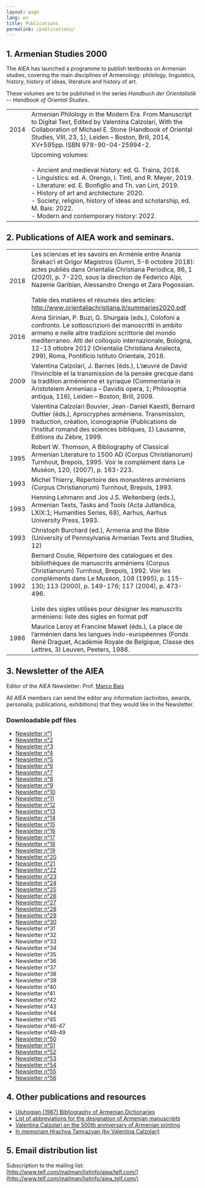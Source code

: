 ```yaml
---
layout: page
lang: en
title: Publications
permalink: /publications/
---
```


## 1. Armenian Studies 2000

The AIEA has launched a programme to publish textbooks on Armenian studies, covering the main disciplines of Armenology: philology, linguistics, history, history of ideas, literature and history of art.          

These volumes are to be published in the series *Handbuch der Orientalistik -- Handbook of Oriental Studies*.

| | |
|-|-|
| 2014 | Armenian Philology in the Modern Era. From Manuscript to Digital Text, Edited by Valentina Calzolari, With the Collaboration of Michael E. Stone (Handbook of Oriental Studies, VIII, 23, 1), Leiden – Boston, Brill, 2014, XV+595pp. ISBN 978-90-04-25994-2.                                                                                                   |
|      | Upcoming volumes:<br> <br>- Ancient and medieval history: ed. G. Traina, 2018.<br>- Linguistics: ed. A. Orengo, I. Tinti, and R. Meyer, 2019.<br>- Literature: ed. E. Bonfiglio and Th. van Lint, 2019.<br>- History of art and architecture: 2020.<br>- Society, religion, history of ideas and scholarship, ed. M. Bais: 2022.<br>- Modern and contemporary history: 2022.  |



## 2. Publications of AIEA work and seminars.

| | |
|------|-------------|
| 2018 | Les sciences et les savoirs en Arménie entre Anania Širakac‘i et Grigor Magistros (Gumri, 5-6 octobre 2018): actes publiés dans Orientalia Christiana Periodica, 86, 1 (2020), p. 7-220, sous la direction de Federico Alpi, Nazenie Garibian, Alessandro Orengo et Zara Pogossian.<br> <br>Table des matières et résumés des articles: http://www.orientaliachristiana.it/summaries2020.pdf  |
| 2016 | Anna Sirinian, P. Buzi, G. Shurgaia (eds.), Colofoni a  confronto. Le sottoscrizioni dei manoscritti in ambito armeno e nelle  altre tradizioni scrittorie del mondo mediterraneo. Atti del colloquio internazionale, Bologna, 12-13 ottobre 2012 (Orientalia Christiana Analecta, 299), Roma, Pontificio Istituto Orientale, 2016.                                                           |
| 2009 | Valentina Calzolari, J. Barnes (éds.), L’œuvre de David l’Invincible et la transmission de la pensée grecque dans la tradition arménienne et syriaque (Commentaria in Aristotelem Armeniaca – Davidis opera, 1; Philosophia antiqua, 116), Leiden – Boston, Brill, 2009.                                                                                                                      |
| 1999 | Valentina Calzolari Bouvier, Jean-Daniel Kaestli, Bernard Outtier (éds.), Aprocryphes arméniens. Transmission, traduction, création, iconographie (Publications de l’Institut romand des sciences bibliques, 1) Lausanne, Editions du Zèbre, 1999.                                                                                                                                            |
| 1995 | Robert W. Thomson, A Bibliography of Classical Armenian Literature to 1500 AD (Corpus Christianorum) Turnhout, Brepols, 1995. Voir le complément dans Le Muséon, 120, (2007), p. 163-223.                                                                                                                                                                                                     |
| 1993 | Michel Thierry, Répertoire des monastères arméniens (Corpus Christianorum) Turnhout, Brepols, 1993.                                                                                                                                                                                                                                                                                           |
| 1993 | Henning Lehmann and Jos J.S. Weitenberg (eds.), Armenian Texts, Tasks and Tools (Acta Jutlandica, LXIX:1; Humanities Series, 68), Aarhus, Aarhus University Press, 1993.                                                                                                                                                                                                                      |
| 1993 | Christoph Burchard (ed.), Armenia and the Bible (University of Pennsylvania Armenian Texts and Studies, 12)                                                                                                                                                                                                                                                                                   |
| 1992 | Bernard Coulie, Répertoire des catalogues et des bibliothèques de manuscrits arméniens (Corpus Christianorum) Turnhout, Brepols, 1992. Voir les compléments dans Le Muséon, 108 (1995), p. 115-130; 113 (2000), p. 149-176; 117 (2004), p. 473-496.<br> <br>Liste des sigles utilisés pour désigner les manuscrits arméniens: liste des sigles en format pdf                                  |
| 1986 | Maurice Leroy et Francine Mawet (éds.), La place de l’arménien dans les langues indo-européennes (Fonds René Draguet, Académie Royale de Belgique, Classe des Lettres, 3) Leuven, Peeters, 1986.   |

## 3. Newsletter of the AIEA

Editor of the AIEA Newsletter: Prof. [Marco Bais](mailto:marbais@hotmail.com)

All AIEA members can send the editor any information (activities, awards, personalia, publications, exhibitions) that they would like in the Newsletter.

### Downloadable pdf files

- [Newsletter n°1](https://raw.githubusercontent.com/AIEArmeniennes/newsletters/main/aiea_newsletter_01.pdf)
- [Newsletter n°2](https://raw.githubusercontent.com/AIEArmeniennes/newsletters/main/aiea_newsletter_02.pdf)
- [Newsletter n°3](https://raw.githubusercontent.com/AIEArmeniennes/newsletters/main/aiea_newsletter_03.pdf)
- [Newsletter n°4](https://raw.githubusercontent.com/AIEArmeniennes/newsletters/main/aiea_newsletter_04.pdf)
- [Newsletter n°5](https://raw.githubusercontent.com/AIEArmeniennes/newsletters/main/aiea_newsletter_05.pdf)
- [Newsletter n°6](https://raw.githubusercontent.com/AIEArmeniennes/newsletters/main/aiea_newsletter_06.pdf)
- [Newsletter n°7](https://raw.githubusercontent.com/AIEArmeniennes/newsletters/main/aiea_newsletter_07.pdf)
- [Newsletter n°8](https://raw.githubusercontent.com/AIEArmeniennes/newsletters/main/aiea_newsletter_08.pdf)
- [Newsletter n°9](https://raw.githubusercontent.com/AIEArmeniennes/newsletters/main/aiea_newsletter_09.pdf)
- [Newsletter n°10](https://raw.githubusercontent.com/AIEArmeniennes/newsletters/main/aiea_newsletter_10.pdf)
- [Newsletter n°11](https://raw.githubusercontent.com/AIEArmeniennes/newsletters/main/aiea_newsletter_11.pdf)
- [Newsletter n°12](https://raw.githubusercontent.com/AIEArmeniennes/newsletters/main/aiea_newsletter_12.pdf)
- [Newsletter n°13](https://raw.githubusercontent.com/AIEArmeniennes/newsletters/main/aiea_newsletter_13.pdf)
- [Newsletter n°14](https://raw.githubusercontent.com/AIEArmeniennes/newsletters/main/aiea_newsletter_14.pdf)
- [Newsletter n°15](https://raw.githubusercontent.com/AIEArmeniennes/newsletters/main/aiea_newsletter_15.pdf)
- [Newsletter n°16](https://raw.githubusercontent.com/AIEArmeniennes/newsletters/main/aiea_newsletter_16.pdf)
- [Newsletter n°17](https://raw.githubusercontent.com/AIEArmeniennes/newsletters/main/aiea_newsletter_17.pdf)
- [Newsletter n°18](https://raw.githubusercontent.com/AIEArmeniennes/newsletters/main/aiea_newsletter_18.pdf)
- [Newsletter n°19](https://raw.githubusercontent.com/AIEArmeniennes/newsletters/main/aiea_newsletter_19.pdf)
- [Newsletter n°20](https://raw.githubusercontent.com/AIEArmeniennes/newsletters/main/aiea_newsletter_20.pdf)
- [Newsletter n°21](https://raw.githubusercontent.com/AIEArmeniennes/newsletters/main/aiea_newsletter_21.pdf)
- [Newsletter n°22](https://raw.githubusercontent.com/AIEArmeniennes/newsletters/main/aiea_newsletter_22.pdf)
- [Newsletter n°23](https://raw.githubusercontent.com/AIEArmeniennes/newsletters/main/aiea_newsletter_23.pdf)
- [Newsletter n°24](https://raw.githubusercontent.com/AIEArmeniennes/newsletters/main/aiea_newsletter_24.pdf)
- [Newsletter n°25](https://raw.githubusercontent.com/AIEArmeniennes/newsletters/main/aiea_newsletter_25.pdf)
- [Newsletter n°26](https://raw.githubusercontent.com/AIEArmeniennes/newsletters/main/aiea_newsletter_26.pdf)
- [Newsletter n°27](https://raw.githubusercontent.com/AIEArmeniennes/newsletters/main/aiea_newsletter_27.pdf)
- [Newsletter n°28](https://raw.githubusercontent.com/AIEArmeniennes/newsletters/main/aiea_newsletter_28.pdf)
- [Newsletter n°29](https://raw.githubusercontent.com/AIEArmeniennes/newsletters/main/aiea_newsletter_29.pdf)
- [Newsletter n°30](https://raw.githubusercontent.com/AIEArmeniennes/newsletters/main/aiea_newsletter_30.pdf)
- Newsletter n°31
- Newsletter n°32
- Newsletter n°33
- Newsletter n°34
- Newsletter n°35
- Newsletter n°36
- Newsletter n°37
- Newsletter n°38
- Newsletter n°39
- Newsletter n°40
- Newsletter n°41
- Newsletter n°42
- Newsletter n°43
- Newsletter n°44
- Newsletter n°45
- Newsletter n°46-47
- Newsletter n°48-49
- [Newsletter n°50](https://raw.githubusercontent.com/AIEArmeniennes/newsletters/main/aiea_newsletter_50.pdf)
- [Newsletter n°51](https://raw.githubusercontent.com/AIEArmeniennes/newsletters/main/aiea_newsletter_51.pdf)
- [Newsletter n°52](https://raw.githubusercontent.com/AIEArmeniennes/newsletters/main/aiea_newsletter_52.pdf)
- [Newsletter n°53](https://raw.githubusercontent.com/AIEArmeniennes/newsletters/main/aiea_newsletter_53.pdf)
- [Newsletter n°54](https://raw.githubusercontent.com/AIEArmeniennes/newsletters/main/aiea_newsletter_54.pdf)
- [Newsletter n°55](https://raw.githubusercontent.com/AIEArmeniennes/newsletters/main/aiea_newsletter_55.pdf)
- [Newsletter n°56](https://raw.githubusercontent.com/AIEArmeniennes/newsletters/main/aiea_newsletter_56.pdf)

## 4. Other publications and resources

- [Uluhogian  (1987) Bibliography of Armenian Dictionaries](/public/uluhogian1987.pdf)
- [List of abbreviations for the designation of Armenian manuscripts](/public/armenian-mss.sigla.pdf)
- [Valentina Calzolari on the 500th anniversary of Armenian printing](/public/500-armenian-printing.pdf)
- [In memoriam Hrachya Tamrazyan (by Valentina Calzolari)](/public/in-memoriam-Tamrazyan.pdf)

## 5. Email distribution list

Subscription to the mailing list:
[http://www.telf.com/mailman/listinfo/aiea/telf.com/](http://www.telf.com/mailman/listinfo/aiea_telf.com/)
